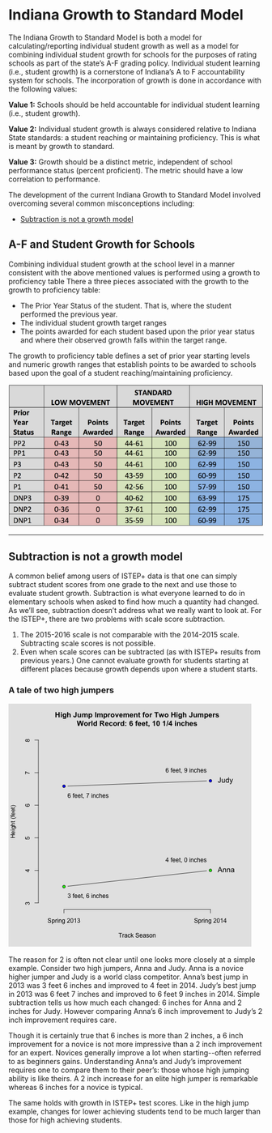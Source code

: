# Indiana Growth to Standard Model

The Indiana Growth to Standard Model is both a model for calculating/reporting individual student growth as well as a model
for combining individual student growth for schools for the purposes of rating schools as part of the state’s A-F grading
policy. Individual student learning (i.e., student growth) is a cornerstone of Indiana’s A to F accountability system for
schools. The incorporation of growth is done in accordance with the following values:

__Value 1:__ Schools should be held accountable for individual student learning (i.e., student growth).

__Value 2:__ Individual student growth is always considered relative to Indiana State standards: a student reaching or
maintaining proficiency. This is what is meant by growth to standard.

__Value 3:__ Growth should be a distinct metric, independent of school performance status (percent proficient). The
metric should have a low correlation to performance.

The development of the current Indiana Growth to Standard Model involved overcoming several common misconceptions including:

* [Subtraction is not a growth model](https://view.literasee.io/Literasee/Indiana/report#subtraction-is-not-a-growth-model)


## A-F and Student Growth for Schools

Combining individual student growth at the school level in a manner consistent with the above mentioned values is performed
using a growth to proficiency table There a three pieces associated with the growth to the growth to proficiency table:

* The Prior Year Status of the student. That is, where the student performed the previous year.
* The individual student growth target ranges
* The points awarded for each student based upon the prior year status and where their observed growth falls within the
target range.

The growth to proficiency table defines a set of prior year starting levels and numeric growth ranges that establish points
to be awarded to schools based upon the goal of a student reaching/maintaining proficiency.

![alt text](https://raw.githubusercontent.com/Literasee/Indiana/master/Indiana_growth_table.png "Indiana Growth To Proficiency Value-Table")

---

## Subtraction is not a growth model

A common belief among users of ISTEP+ data is that one can simply subtract student scores from one grade to the next and use
those to evaluate student growth. Subtraction is what everyone learned to do in elementary schools when asked to find how
much a quantity had changed. As we’ll see, subtraction doesn’t address what we really want to look at. For the ISTEP+, there
are two problems with scale score subtraction.

1. The 2015-2016 scale is not comparable with the 2014-2015 scale. Subtracting scale scores is not possible.
2. Even when scale scores can be subtracted (as with ISTEP+ results from previous years.) One cannot evaluate growth
for students starting at different places because growth depends upon where a student starts.  

### A tale of two high jumpers

![alt text](https://raw.githubusercontent.com/Literasee/Indiana/master/high_jump_figure.png "Improvement for two high jumpers")

The reason for 2 is often not clear until one looks more closely at a simple example. Consider two high jumpers, Anna and
Judy. Anna is a novice higher jumper and Judy is a world class competitor. Anna’s best jump in 2013 was 3 feet 6 inches and
improved to 4 feet in 2014. Judy’s best jump in 2013 was 6 feet 7 inches and improved to 6 feet 9 inches in 2014.
Simple subtraction tells us how much each changed: 6 inches for Anna and 2 inches for Judy. However comparing Anna’s 6
inch improvement to Judy’s 2 inch improvement requires care.

Though it is certainly true that 6 inches is more than 2 inches, a 6 inch improvement for a novice is not more impressive than
a 2 inch improvement for an expert. Novices generally improve a lot when starting--often referred to as beginners gains.
Understanding Anna’s and Judy’s improvement requires one to compare them to their peer’s: those whose high jumping ability is
like theirs. A 2 inch increase for an elite high jumper is remarkable whereas 6 inches for a novice is typical.

The same holds with growth in ISTEP+ test scores. Like in the high jump example, changes for lower achieving students tend to
be much larger than those for high achieving students.
